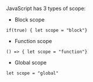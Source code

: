 JavaScript has 3 types of scope:

 * Block scope
 
  `if(true) { let scope = "block"}`
 
 * Function scope
 
  `() => { let scope = "function"}`
  
 * Global scope
 
  `let scope = "global"`
